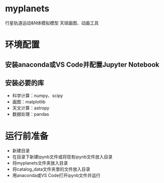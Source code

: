 # myplanets
行星轨道运动&N体模拟模型
天球画图、动画工具

# 环境配置
## 安装anaconda或VS Code并配置Jupyter Notebook
## 安装必要的库
* 科学计算：numpy、scipy
* 画图：matplotlib
* 天文计算：astropy
* 数据处理：pandas

# 运行前准备
* 新建目录
* 在目录下新建ipynb文件或将现有ipynb文件放入目录
* 将myplanets文件夹放入目录
* 将catalog_data文件夹里的文件放入目录
* 用anaconda或VS Code打开ipynb文件并运行
